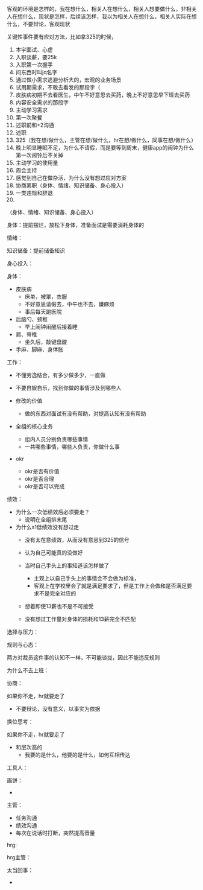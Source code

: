 客观的环境是怎样的，我在想什么，相关人在想什么，相关人想要做什么，非相关人在想什么，现状是怎样，后续该怎样，我以为相关人在想什么，相关人实际在想什么，不要辩论，客观现状

关键性事件要有应对方法，比如拿325的时候，

1. 本宇面试、心虚
1. 入职谈薪，要25k
2. 入职第一次握手
2. 问东西时叫jq名字
2. 通过做小需求逃避分析大的，宏观的业务场景
2. 试用期需求，不敢去看发的那段字（
2. 皮肤病初期不去看医生，中午不好意思去买药，晚上不好意思早下班去买药
2. 内容安全需求的那段字
2. 主动学习需求
3. 第一次聚餐
3. 述职前和+2沟通
3. 述职
4. 325（我在想/做什么，主管在想/做什么，hr在想/做什么，同事在想/做什么）
4. 晚上明显睡眠不足，为什么不请假，而是要等到周末，健康app的闹钟为什么第一次闹铃后不关掉
4. 主动学习的使用量
4. 周会主持
4. 感觉到自己在做杂活，为什么没有想过应对方案
5. 协商离职（身体、情绪、知识储备、身心投入）
6. 一类违规和辞退
6. 

（身体、情绪、知识储备、身心投入）

身体：提前摆烂，放松下身体，准备面试是需要消耗身体的

情绪：

知识储备：提前储备知识

身心投入：







身体：

* 皮肤病
  * 床单，被罩，衣服
  * 不好意思请假去，中午也不去，嫌麻烦
  * 事后每天跑医院
* 后脑勺、颈椎
  * 早上闹钟闹醒后接着睡
* 肩、脊椎
  * 坐久后，敲键盘酸
* 手麻、脚麻、身体胀

工作：

* 不懂劳逸结合，有多少做多少，一直做
* 不要自娱自乐，找到你做的事情涉及到哪些人
* 修改的价值
  * 做的东西对面试有没有帮助，对提高认知有没有帮助


* 全组的核心业务
  * 组内人员分别负责哪些事情
  * 一共哪些事情，哪些人负责，你做什么事
* okr

  * okr是否有价值
  * okr是否合理
  * okr是否可以完成


绩效：

* 为什么一次低绩效后必须要走？
  * 说明在全组排末尾
* 为什么s1低绩效没有想过走
  * 没有太在意绩效，从而没有意思到325的信号
  * 认为自己可能真的没做好
  * 当时自己手头上的事知道该怎样做了
    * 主观上以自己手头上的事情会不会做为标准，
    * 客观上在学校里会了就是满足要求了，但是工作上会做和是否满足要求不是完全对应的

  * 想着即使13薪也不是不可接受
  * 没有想过工作量对身体的损耗和13薪完全不匹配


选择与压力：



规则与心态：

两方对裁员这件事的认知不一样，不可能谈拢，因此不能违反规则

为什么不去上班：



协商：

如果你不走，hr就要走了

* 不要辩论，没有意义，以事实为依据



换位思考：

如果你不走，hr就要走了

* 和层次高的
  * 我要的是什么，他要的是什么，如何互相传达



工具人：



画饼：

* 

主管：

* 任务沟通
* 绩效沟通
* 每次在说话时打断，突然提高音量

hrg:



hrg主管：



太当回事：

* 







